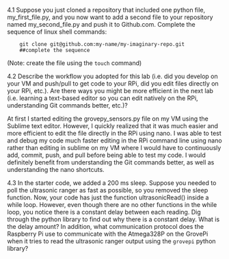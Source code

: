 4.1 Suppose you just cloned a repository that included one python file, my_first_file.py, and you now want to add a second file to your repository named my_second_file.py and push it to Github.com. Complete the sequence of linux shell commands:
		
		git clone git@github.com:my-name/my-imaginary-repo.git
		##complete the sequence

(Note: create the file using the `touch` command)

4.2 Describe the workflow you adopted for this lab (i.e. did you develop on your VM and push/pull to get code to your RPi, did you edit files directly on your RPi, etc.).  Are there ways you might be more efficient in the next lab (i.e. learning a text-based editor so you can edit natively on the RPi, understanding Git commands better, etc.)?

At first I started editing the grovepy_sensors.py file on my VM using the Sublime text editor. However, I quickly realized that it was much easier and more efficient to edit the file directly in the RPi using nano. I was able to test and debug my code much faster editing in the RPi command line using nano rather than editing in sublime on my VM where I would have to continuously add, commit, push, and pull before being able to test my code. I would definitely benefit from understanding the Git commands better, as well as understanding the nano shortcuts. 


4.3 In the starter code, we added a 200 ms sleep. Suppose you needed to poll the ultrasonic ranger as fast as possible, so you removed the sleep function. Now, your code has just the function ultrasonicRead() inside a while loop. However, even though there are no other functions in the while loop, you notice there is a constant delay between each reading. Dig through the python library to find out why there is a constant delay. What is the delay amount? In addition, what communication protocol does the Raspberry Pi use to communicate with the Atmega328P on the GrovePi when it tries to read the ultrasonic ranger output using the `grovepi` python library?


